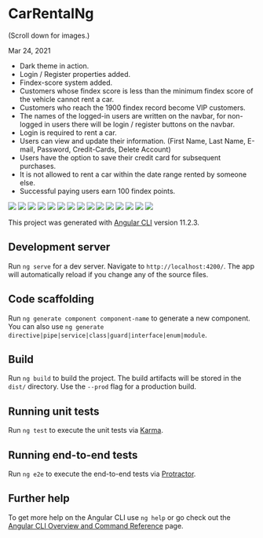 # CarRentalNg  

(Scroll down for images.)

Mar 24, 2021  
  
- Dark theme in action.  
- Login / Register properties added.  
- Findex-score system added.  
- Customers whose findex score is less than the minimum findex score of the vehicle cannot rent a car.  
- Customers who reach the 1900 findex record become VIP customers.  
- The names of the logged-in users are written on the navbar, for non-logged in users there will be login / register buttons on the navbar.  
- Login is required to rent a car.  
- Users can view and update their information. (First Name, Last Name, E-mail, Password, Credit-Cards, Delete Account)  
- Users have the option to save their credit card for subsequent purchases.  
- It is not allowed to rent a car within the date range rented by someone else.  
- Successful paying users earn 100 findex points.  

![](ImagesForReadme/not_login_car_detail.png)
![](ImagesForReadme/login_car_detail.png)
![](ImagesForReadme/rental_create_page.png)
![](ImagesForReadme/payment_page.png)
![](ImagesForReadme/card_save_question_attention.png)
![](ImagesForReadme/payment_success.png)
![](ImagesForReadme/not_enough_findex_score.png)
![](ImagesForReadme/VIP_customer_1900_findex_score.png)
![](ImagesForReadme/profile_management_user_info.png)
![](ImagesForReadme/profile_management_cards.png)
![](ImagesForReadme/profile_management_delete_account.png)
![](ImagesForReadme/change_password_wrong_old%20password.png)
![](ImagesForReadme/change_password_true_old%20password.png)
![](ImagesForReadme/login_navbar.png)
![](ImagesForReadme/not_login_navbar.png)


This project was generated with [Angular CLI](https://github.com/angular/angular-cli) version 11.2.3.

## Development server

Run `ng serve` for a dev server. Navigate to `http://localhost:4200/`. The app will automatically reload if you change any of the source files.

## Code scaffolding

Run `ng generate component component-name` to generate a new component. You can also use `ng generate directive|pipe|service|class|guard|interface|enum|module`.

## Build

Run `ng build` to build the project. The build artifacts will be stored in the `dist/` directory. Use the `--prod` flag for a production build.

## Running unit tests

Run `ng test` to execute the unit tests via [Karma](https://karma-runner.github.io).

## Running end-to-end tests

Run `ng e2e` to execute the end-to-end tests via [Protractor](http://www.protractortest.org/).

## Further help

To get more help on the Angular CLI use `ng help` or go check out the [Angular CLI Overview and Command Reference](https://angular.io/cli) page.
